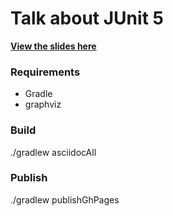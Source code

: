 # Talk about JUnit 5 #

**[View the slides here](http://schauder.github.io/junit-lambda-talk/junit.html)**

### Requirements ###

* Gradle
* graphviz

### Build ###

./gradlew asciidocAll

### Publish ###


./gradlew publishGhPages

